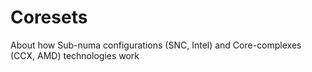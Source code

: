 # Coresets
About how Sub-numa configurations (SNC, Intel) and Core-complexes (CCX, AMD) technologies work
